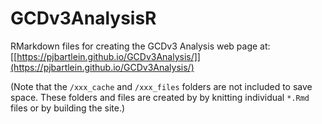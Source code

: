 # GCDv3AnalysisR
RMarkdown files for creating the GCDv3 Analysis web page at:  
[[https://pjbartlein.github.io/GCDv3Analysis/]](https://pjbartlein.github.io/GCDv3Analysis/)

(Note that the `/xxx_cache` and `/xxx_files` folders are not included to save space.  These folders and files are created by by knitting individual `*.Rmd` files or by building the site.) 
